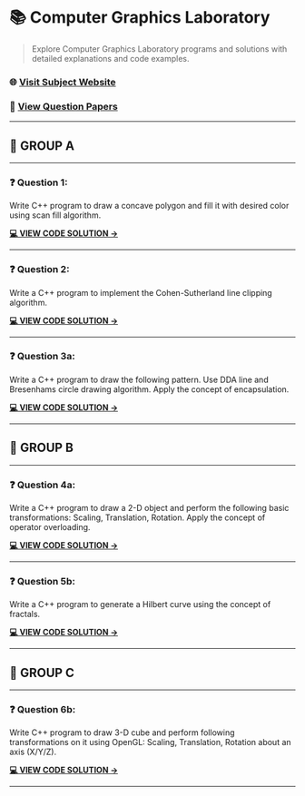 <!-- SEO Metadata
Title: Computer Graphics Laboratory
Description: Explore Computer Graphics Laboratory programs and solutions with detailed explanations and code examples.
Keywords: Computer Graphics, C++, OpenGL, Algorithms, Transformations, Scan Fill, Line Clipping, Fractals
-->

# 📚 Computer Graphics Laboratory

> Explore Computer Graphics Laboratory programs and solutions with detailed explanations and code examples.

### 🌐 [Visit Subject Website](https://sppucodes.vercel.app/cgl)

### 📄 [View Question Papers](https://sppucodes.vercel.app/questionpapers/computer-graphics)

---



## 📂 GROUP A

---

### ❓ Question 1:

Write C++ program to draw a concave polygon and fill it with desired color using scan fill algorithm.

**[💻 VIEW CODE SOLUTION →](https://sppucodes.vercel.app/cgl/scan-fill)**

---



### ❓ Question 2:

Write a C++ program to implement the Cohen-Sutherland line clipping algorithm.

**[💻 VIEW CODE SOLUTION →](https://sppucodes.vercel.app/cgl/cohen-sutherland)**

---



### ❓ Question 3a:

Write a C++ program to draw the following pattern. Use DDA line and Bresenhams circle drawing algorithm. Apply the concept of encapsulation.

**[💻 VIEW CODE SOLUTION →](https://sppucodes.vercel.app/cgl/dda-bresenham)**

---



## 📂 GROUP B

---

### ❓ Question 4a:

Write a C++ program to draw a 2-D object and perform the following basic transformations: Scaling, Translation, Rotation. Apply the concept of operator overloading.

**[💻 VIEW CODE SOLUTION →](https://sppucodes.vercel.app/cgl/2d-transformations)**

---



### ❓ Question 5b:

Write a C++ program to generate a Hilbert curve using the concept of fractals.

**[💻 VIEW CODE SOLUTION →](https://sppucodes.vercel.app/cgl/hilbert-curve)**

---



## 📂 GROUP C

---

### ❓ Question 6b:

Write C++ program to draw 3-D cube and perform following transformations on it using OpenGL: Scaling, Translation, Rotation about an axis (X/Y/Z).

**[💻 VIEW CODE SOLUTION →](https://sppucodes.vercel.app/cgl/3d-transformations)**

---
